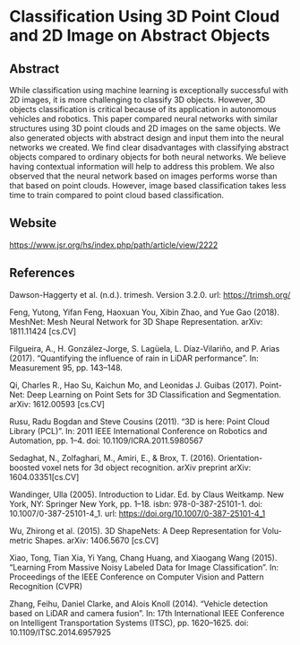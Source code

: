 # Classification Using 3D Point Cloud and 2D Image on Abstract Objects

## Abstract

While classification using machine learning is exceptionally successful with 2D images, it is more challenging to classify 3D objects. However, 3D objects classification is critical because of its application in autonomous vehicles and robotics. This paper compared neural networks with similar structures using 3D point clouds and 2D images on the same objects. We also generated objects with abstract design and input them into the neural networks we created. We find clear disadvantages with classifying abstract objects compared to ordinary objects for both neural networks. We believe having contextual information will help to address this problem. We also observed that the neural network based on images performs worse than that based on point clouds. However, image based classification takes less time to train compared to point cloud based classification.

## Website

https://www.jsr.org/hs/index.php/path/article/view/2222

## References

Dawson-Haggerty et al. (n.d.). trimesh. Version 3.2.0. url: https://trimsh.org/

Feng, Yutong, Yifan Feng, Haoxuan You, Xibin Zhao, and Yue Gao (2018). MeshNet: Mesh Neural Network for 3D Shape Representation. arXiv: 1811.11424 [cs.CV]

Filgueira, A., H. González-Jorge, S. Lagüela, L. Díaz-Vilariño, and P. Arias (2017). “Quantifying the influence of rain in LiDAR performance”. In: Measurement 95, pp. 143–148.

Qi, Charles R., Hao Su, Kaichun Mo, and Leonidas J. Guibas (2017). Point-Net: Deep Learning on Point Sets for 3D Classification and Segmentation. arXiv: 1612.00593 [cs.CV]

Rusu, Radu Bogdan and Steve Cousins (2011). “3D is here: Point Cloud Library (PCL)”. In: 2011 IEEE International Conference on Robotics and Automation, pp. 1–4. doi: 10.1109/ICRA.2011.5980567

Sedaghat, N., Zolfaghari, M., Amiri, E., & Brox, T. (2016). Orientation-boosted voxel nets for 3d object recognition. arXiv preprint arXiv: 1604.03351[cs.CV]

Wandinger, Ulla (2005). Introduction to Lidar. Ed. by Claus Weitkamp. New York, NY: Springer New York, pp. 1–18. isbn: 978-0-387-25101-1. doi: 10.1007/0-387-25101-4_1. url: https://doi.org/10.1007/0-387-25101-4_1

Wu, Zhirong et al. (2015). 3D ShapeNets: A Deep Representation for Volu-metric Shapes. arXiv: 1406.5670 [cs.CV]

Xiao, Tong, Tian Xia, Yi Yang, Chang Huang, and Xiaogang Wang (2015). “Learning From Massive Noisy Labeled Data for Image Classification”. In: Proceedings of the IEEE Conference on Computer Vision and Pattern Recognition (CVPR)

Zhang, Feihu, Daniel Clarke, and Alois Knoll (2014). “Vehicle detection based on LiDAR and camera fusion”. In: 17th International IEEE Conference on Intelligent Transportation Systems (ITSC), pp. 1620–1625. doi: 10.1109/ITSC.2014.6957925
